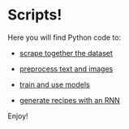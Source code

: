 # Scripts!

Here you will find Python code to:

* [scrape together the dataset](/Web_scrapers)

* [preprocess text and images](/Preprocessing)

* [train and use models](/Ingredient_identifier)

* [generate recipes with an RNN](/Recipe_Generation_RNN)

Enjoy!

